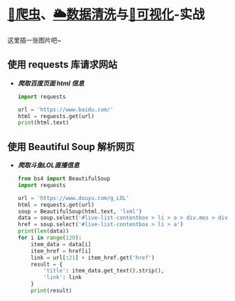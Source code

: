 # [🐍爬虫](#)、[🌥数据清洗](#)与[👀可视化](#)-实战

这里插一张图片吧~

## 使用 requests 库请求网站
- ***爬取百度页面 html 信息***
  ```python
  import requests

  url = 'https://www.baidu.com/'
  html = requests.get(url)
  print(html.text)
  ```
## 使用 Beautiful Soup 解析网页
- ***爬取斗鱼LOL直播信息***
  ```python
  from bs4 import BeautifulSoup
  import requests

  url = 'https://www.douyu.com/g_LOL'
  html = requests.get(url)
  soup = BeautifulSoup(html.text, 'lxml')
  data = soup.select('#live-list-contentbox > li > a > div.mes > div > h3')
  href = soup.select('#live-list-contentbox > li > a')
  print(len(data))
  for i in range(120):
      item_data = data[i]
      item_href = href[i]
      link = url[:21] + item_href.get('href')
      result = {
          'title': item_data.get_text().strip(),
          'link': link
      }
      print(result)
  ```
